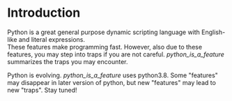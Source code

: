 # Introduction
Python is a great general purpose dynamic scripting language with English-like and literal expressions.  
These features make programming fast. However, also due to these features, you may step into traps if you are not 
careful. *python_is_a_feature* summarizes the traps you may encounter.

Python is evolving. *python_is_a_feature* uses python3.8. Some "features" may disappear in later version of python, 
but new "features" may lead to new "traps". Stay tuned!

